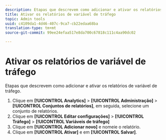 ```yaml
---
description: Etapas que descrevem como adicionar e ativar os relatórios de variável de tráfego.
title: Ativar os relatórios de variável de tráfego
topic: Admin tools
uuid: c4109da1-4d46-407c-9ca7-cb22edaa68ba
translation-type: tm+mt
source-git-commit: 99ee24efaa517e8da700c67818c111c4aa90dc02

---
```



# Ativar os relatórios de variável de tráfego

Etapas que descrevem como adicionar e ativar os relatórios de variável de tráfego.

1. Clique em **[!UICONTROL Analytics]** &gt; **[!UICONTROL Administração]** &gt; **[!UICONTROL Conjuntos de relatórios]**, em seguida, selecione um conjunto de relatórios.
1. Clique em **[!UICONTROL Editar configurações]** &gt; **[!UICONTROL Tráfego]** &gt; **[!UICONTROL Variáveis de tráfego]**
1. Clique em **[!UICONTROL Adicionar novo]** e nomeie o relatório.
1. Clique em **[!UICONTROL Ativar]** e em **[!UICONTROL Salvar]**.
